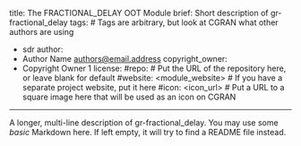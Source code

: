 title: The FRACTIONAL_DELAY OOT Module
brief: Short description of gr-fractional_delay
tags: # Tags are arbitrary, but look at CGRAN what other authors are using
  - sdr
author:
  - Author Name <authors@email.address>
copyright_owner:
  - Copyright Owner 1
license:
#repo: # Put the URL of the repository here, or leave blank for default
#website: <module_website> # If you have a separate project website, put it here
#icon: <icon_url> # Put a URL to a square image here that will be used as an icon on CGRAN
---
A longer, multi-line description of gr-fractional_delay.
You may use some *basic* Markdown here.
If left empty, it will try to find a README file instead.
